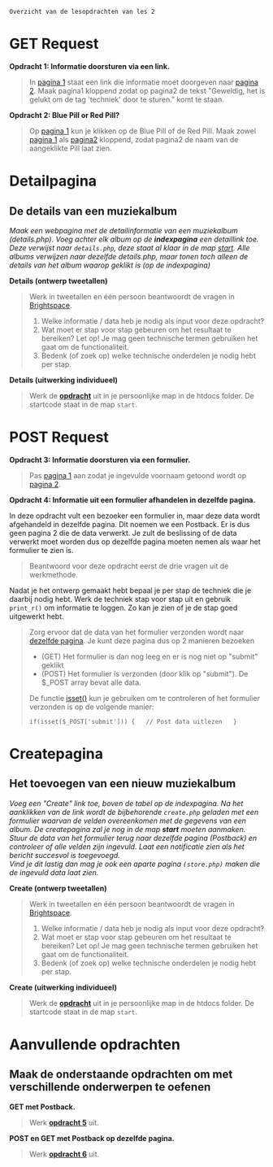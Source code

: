     Overzicht van de lesopdrachten van les 2

GET Request
===========

**Opdracht 1: Informatie doorsturen via een link.**

> In [pagina 1](exercises/opdr1-get-pagina1.html) staat een link die informatie moet doorgeven naar [pagina 2](exercises/opdr1-get-pagina2.php). Maak pagina1 kloppend zodat op pagina2 de tekst "Geweldig, het is gelukt om de tag 'techniek' door te sturen." komt te staan.

**Opdracht 2: Blue Pill or Red Pill?**

> Op [pagina 1](exercises/opdr2-get-pagina1.html) kun je klikken op de Blue Pill of de Red Pill. Maak zowel [pagina 1](exercises/opdr2-get-pagina1.html) als [pagina2](exercises/opdr2-get-pagina2.php) kloppend, zodat pagina2 de naam van de aangeklikte Pill laat zien.

Detailpagina
============

De details van een muziekalbum
------------------------------

_Maak een webpagina met de detailinformatie van een muziekalbum (details.php). Voeg achter elk album op de **indexpagina** een detaillink toe. Deze verwijst naar `details.php`, deze staat al klaar in de map [start](../start/details.php). Alle albums verwijzen naar dezelfde details.php, maar tonen toch alleen de details van het album waarop geklikt is (op de indexpagina)_

**Details (ontwerp tweetallen)**

> Werk in tweetallen en één persoon beantwoordt de vragen in [Brightspace](https://brightspace.hr.nl/d2l/le/lessons/28859/topics/244611).
>
> 1.  Welke informatie / data heb je nodig als input voor deze opdracht?
> 2.  Wat moet er stap voor stap gebeuren om het resultaat te bereiken? Let op! Je mag geen technische termen gebruiken het gaat om de functionaliteit.
> 3.  Bedenk (of zoek op) welke technische onderdelen je nodig hebt per stap.

**Details (uitwerking individueel)**

> Werk de [**opdracht**](../start) uit in je persoonlijke map in de htdocs folder. De startcode staat in de map `start`.

POST Request
============

**Opdracht 3: Informatie doorsturen via een formulier.**

> Pas [pagina 1](exercises/opdr3-post-pagina1.html) aan zodat je ingevulde voornaam getoond wordt op [pagina 2](exercises/opdr3-post-pagina2.php).

**Opdracht 4: Informatie uit een formulier afhandelen in dezelfde pagina.**

In deze opdracht vult een bezoeker een formulier in, maar deze data wordt afgehandeld in dezelfde pagina. Dit noemen we een Postback. Er is dus geen pagina 2 die de data verwerkt. Je zult de beslissing of de data verwerkt moet worden dus op dezelfde pagina moeten nemen als waar het formulier te zien is.

> Beantwoord voor deze opdracht eerst de drie vragen uit de werkmethode.

Nadat je het ontwerp gemaakt hebt bepaal je per stap de techniek die je daarbij nodig hebt. Werk de techniek stap voor stap uit en gebruik `print_r()` om informatie te loggen. Zo kan je zien of je de stap goed uitgewerkt hebt.

> Zorg ervoor dat de data van het formulier verzonden wordt naar [dezelfde pagina](exercises/opdr4-post-postback.php). Je kunt deze pagina dus op 2 manieren bezoeken
>
> *   (GET) Het formulier is dan nog leeg en er is nog niet op "submit" geklikt
> *   (POST) Het formulier is verzonden (door klik op "submit"). De $\_POST array bevat alle data.
>
> De functie [isset()](https://www.php.net/manual/en/function.isset) kun je gebruiken om te controleren of het formulier verzonden is op de volgende manier:
>
> `if(isset($_POST['submit'])) {   // Post data uitlezen   }`

Createpagina
============

Het toevoegen van een nieuw muziekalbum
---------------------------------------

_Voeg een "Create" link toe, boven de tabel op de indexpagina. Na het aanklikken van de link wordt de bijbehorende `create.php` geladen met een formulier waarvan de velden overeenkomen met de gegevens van een album. De createpagina zal je nog in de map **start** moeten aanmaken. Stuur de data van het formulier terug naar dezelfde pagina (Postback) en controleer of alle velden zijn ingevuld. Laat een notificatie zien als het bericht succesvol is toegevoegd.  
Vind je dit lastig dan mag je ook een aparte pagina `(store.php)` maken die de ingevuld data laat zien._

**Create (ontwerp tweetallen)**

> Werk in tweetallen en één persoon beantwoordt de vragen in [Brightspace](https://brightspace.hr.nl/d2l/le/lessons/28859/topics/244613).
>
> 1.  Welke informatie / data heb je nodig als input voor deze opdracht?
> 2.  Wat moet er stap voor stap gebeuren om het resultaat te bereiken? Let op! Je mag geen technische termen gebruiken het gaat om de functionaliteit.
> 3.  Bedenk (of zoek op) welke technische onderdelen je nodig hebt per stap.

**Create (uitwerking individueel)**

> Werk de [**opdracht**](../start) uit in je persoonlijke map in de htdocs folder. De startcode staat in de map `start`.

Aanvullende opdrachten
======================

Maak de onderstaande opdrachten om met verschillende onderwerpen te oefenen
---------------------------------------------------------------------------

**GET met Postback.**

> Werk [**opdracht 5**](exercises/opdr5-get-postback.php) uit.

**POST en GET met Postback op dezelfde pagina.**

> Werk [**opdracht 6**](exercises/opdr6-post-en-get-postback.php) uit.